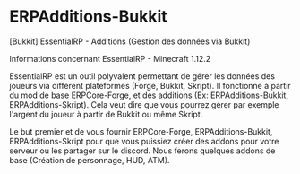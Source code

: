 # ERPAdditions-Bukkit
[Bukkit] EssentialRP - Additions (Gestion des données via Bukkit) 

Informations concernant EssentialRP - Minecraft 1.12.2

EssentialRP est un outil polyvalent permettant de gérer les données des joueurs via différent plateformes (Forge, Bukkit, Skript).
Il fonctionne à partir du mod de base ERPCore-Forge, et des additions (Ex: ERPAdditions-Bukkit, ERPAdditions-Skript). 
Cela veut dire que vous pourrez gérer par exemple l'argent du joueur à partir de Bukkit ou même Skript.

Le but premier et de vous fournir ERPCore-Forge, ERPAdditions-Bukkit, ERPAdditions-Skript pour que vous puissiez créer des addons pour votre serveur ou les partager sur le discord.
Nous ferons quelques addons de base (Création de personnage, HUD, ATM).
